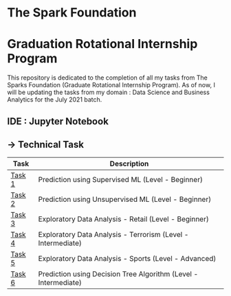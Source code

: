 # The Spark Foundation
# Graduation Rotational Internship Program
This repository is dedicated to the completion of all my tasks from The Sparks Foundation (Graduate Rotational Internship Program). As of now, I will be updating the tasks from my domain : Data Science and Business Analytics for the July 2021 batch.

## IDE : Jupyter Notebook

## -> Technical Task  

|Task|Description|
|---|---|
|[Task 1](https://github.com/VaibhavBichave/TSF-GRIP/tree/main/TSF%20Task-1)|Prediction using Supervised ML (Level - Beginner)|
|[Task 2](https://github.com/VaibhavBichave/TSF-GRIP/tree/main/TSF%20Task-2)|Prediction using Unsupervised ML (Level - Beginner)|
|[Task 3](https://github.com/VaibhavBichave/TSF-GRIP/tree/main/TSF%20Task-3)|Exploratory Data Analysis - Retail (Level - Beginner)|
|[Task 4](https://github.com/VaibhavBichave/TSF-GRIP/tree/main/TSF%20Task-4)|Exploratory Data Analysis - Terrorism (Level - Intermediate)|
|[Task 5](https://github.com/VaibhavBichave/TSF-GRIP/tree/main/TSF%20Task-5)|Exploratory Data Analysis - Sports (Level - Advanced)|
|[Task 6](https://github.com/VaibhavBichave/TSF-GRIP/tree/main/TSF%20Task-6)|Prediction using Decision Tree Algorithm (Level - Intermediate)|

